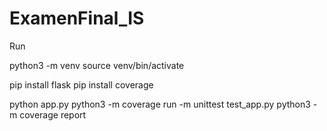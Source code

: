 # ExamenFinal_IS

Run

python3 -m venv
source venv/bin/activate

pip install flask
pip install coverage

python app.py
python3 -m coverage run -m unittest test_app.py
python3 -m coverage report
